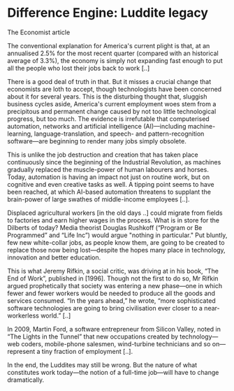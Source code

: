 # Difference Engine: Luddite legacy

The Economist article

The conventional explanation for America's current plight is that, at an annualised 2.5% for the most recent quarter (compared with an historical average of 3.3%), the economy is simply not expanding fast enough to put all the people who lost their jobs back to work [..]

There is a good deal of truth in that. But it misses a crucial change that economists are loth to accept, though technologists have been concerned about it for several years. This is the disturbing thought that, sluggish business cycles aside, America's current employment woes stem from a precipitous and permanent change caused by not too little technological progress, but too much. The evidence is irrefutable that computerised automation, networks and artificial intelligence (AI)—including machine-learning, language-translation, and speech- and pattern-recognition software—are beginning to render many jobs simply obsolete.

This is unlike the job destruction and creation that has taken place continuously since the beginning of the Industrial Revolution, as machines gradually replaced the muscle-power of human labourers and horses. Today, automation is having an impact not just on routine work, but on cognitive and even creative tasks as well. A tipping point seems to have been reached, at which AI-based automation threatens to supplant the brain-power of large swathes of middle-income employees [..].

Displaced agricultural workers [in the old days ..] could migrate from fields to factories and earn higher wages in the process. What is in store for the Dilberts of today? Media theorist Douglas Rushkoff (“Program or Be Programmed” and “Life Inc”) would argue "nothing in particular." Put bluntly, few new white-collar jobs, as people know them, are going to be created to replace those now being lost—despite the hopes many place in technology, innovation and better education.

This is what Jeremy Rifkin, a social critic, was driving at in his book, “The End of Work”, published in [1996]. Though not the first to do so, Mr Rifkin argued prophetically that society was entering a new phase—one in which fewer and fewer workers would be needed to produce all the goods and services consumed. “In the years ahead,” he wrote, “more sophisticated software technologies are going to bring civilisation ever closer to a near-workerless world.” [..]

In 2009, Martin Ford, a software entrepreneur from Silicon Valley, noted in “The Lights in the Tunnel” that new occupations created by technology—web coders, mobile-phone salesmen, wind-turbine technicians and so on—represent a tiny fraction of employment [..].

In the end, the Luddites may still be wrong. But the nature of what constitutes work today—the notion of a full-time job—will have to change dramatically.
